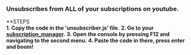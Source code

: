 ### Unsubscribes from ALL of your subscriptions on youtube.

**STEPS \
**1. Copy the code in the 'unsubscriber.js' file.**
**2. Go to your [subscription_manager](https://www.youtube.com/subscription_manager).**
**3. Open the console by pressing F12 and navigating to the second menu.**
**4. Paste the code in there, press enter and boom!**

